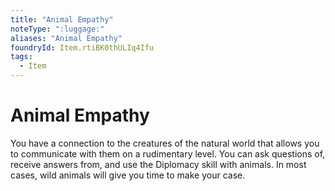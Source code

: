 ```yaml
---
title: "Animal Empathy"
noteType: ":luggage:"
aliases: "Animal Empathy"
foundryId: Item.rtiBK0thULIq4Ifu
tags:
  - Item
---
```


# Animal Empathy

You have a connection to the creatures of the natural world that allows you to communicate with them on a rudimentary level. You can ask questions of, receive answers from, and use the Diplomacy skill with animals. In most cases, wild animals will give you time to make your case.
